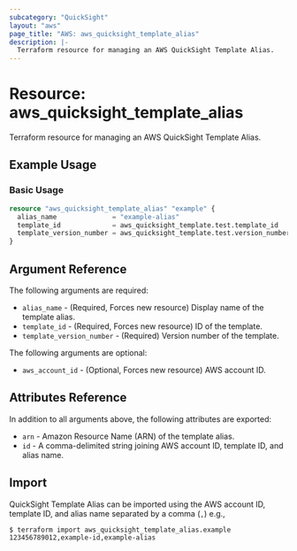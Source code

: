 ```yaml
---
subcategory: "QuickSight"
layout: "aws"
page_title: "AWS: aws_quicksight_template_alias"
description: |-
  Terraform resource for managing an AWS QuickSight Template Alias.
---
```


# Resource: aws_quicksight_template_alias

Terraform resource for managing an AWS QuickSight Template Alias.

## Example Usage

### Basic Usage

```terraform
resource "aws_quicksight_template_alias" "example" {
  alias_name              = "example-alias"
  template_id             = aws_quicksight_template.test.template_id
  template_version_number = aws_quicksight_template.test.version_number
}
```

## Argument Reference

The following arguments are required:

* `alias_name` - (Required, Forces new resource) Display name of the template alias.
* `template_id` - (Required, Forces new resource) ID of the template.
* `template_version_number` - (Required) Version number of the template.

The following arguments are optional:

* `aws_account_id` - (Optional, Forces new resource) AWS account ID.

## Attributes Reference

In addition to all arguments above, the following attributes are exported:

* `arn` - Amazon Resource Name (ARN) of the template alias.
* `id` - A comma-delimited string joining AWS account ID, template ID, and alias name.

## Import

QuickSight Template Alias can be imported using the AWS account ID, template ID, and alias name separated by a comma (`,`) e.g.,

```
$ terraform import aws_quicksight_template_alias.example 123456789012,example-id,example-alias
```

<!-- cache-key: cdktf-0.17.0-pre.15 input-49c28f64add1498ef74c6a6a20d5415b482eb5a5b571b432a3b0848d364ed0f3 -->